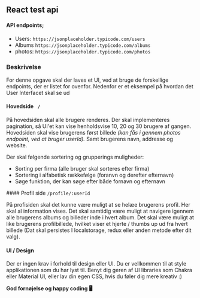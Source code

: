 ## React test api

#### API endpoints;

<ul>
<li> Users: <code>https://jsonplaceholder.typicode.com/users </code> </li>
<li>Albums <code>https://jsonplaceholder.typicode.com/albums </code> </li>
<li>photos: <code>https://jsonplaceholder.typicode.com/photos </code> </li>
</ul>

### Beskrivelse

For denne opgave skal der laves et UI, ved at bruge de forskellige endpoints, der er listet for ovenfor. Nedenfor er et eksempel på hvordan det User Interfacet skal se ud

#### Hovedside <code> / </code>

På hovedsiden skal alle brugere renderes. Der skal implementeres pagination, så UI'et kan vise henholdsvise 10, 20 og 30 brugere af gangen. Hovedsiden skal vise brugerens først billede <i>(kan fås i gennem photos endpoint, ved at bruger userId). </i> Samt brugerens navn, addresse og website.

Der skal følgende sortering og grupperings muligheder:

<ul>
<li> Sorting per firma (alle bruger skal sorteres efter firma) </li>
<li> Sortering i alfabetisk rækkefølge (foranvn og derefter efternavn) </li>
<li> Søge funktion, der kan søge efter både fornavn og efternavn  </li>
</ul>
#### Profil side <code>/profile/:userId </code>

På profisiden skal det kunne være muligt at se helæe brugerens profil. Her skal al information vises. Det skal samtidig være muligt at navigere igennem alle brugerens albums og billeder inde i hvert album. Det skal være muligt at like brugerens profilbillede, hvilket viser et hjerte / thumbs up ud fra hvert billede (Dat skal persistes I localstorage, redux eller anden metode efter dit valg).

#### UI / Design

Der er ingen krav i forhold til design eller UI. Du er vellkommen til at style applikationen som du har lyst til. Benyt dig geren af UI libraries som Chakra eller Material UI, eller lav din egen CSS, hvis du føler dig mere kreativ :)

<b> God fornøjelse og happy coding 🖥️ </b>
